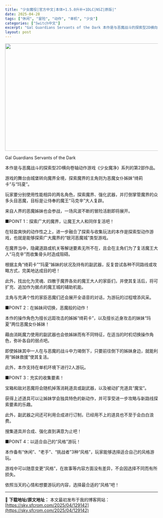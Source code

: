 ```yaml
---
title: "少女魔役|官方中文|本体+1.5.0升补+1DLC|NSZ|原版|"
date: 2025-04-28
tags: ["休闲", "冒险", "动作", "单机", "少女"]
categories: ["Switch中文"]
excerpt: "Gal Guardians Servants of the Dark 本作是与恶魔战斗的探索型2D横向卷轴动作游戏《少女魔净》系列的第2部作品。 游戏的舞台由城堡转向魔界全境，探索魔界的主角则为恶魔女仆姊妹“绮莉卡”与“玛夏”。 玩家要分别使用性能相异的两名角色，探索魔界、强化武器，并打倒掌管魔界的&hellip;"
layout: post
---
```


<img class="aligncenter size-full wp-image-129157" src="https://sky.sfcrom.com/wp-content/uploads/2025/04/2025042806465688.webp" alt="" width="616" height="353" />

Gal Guardians Servants of the Dark

本作是与恶魔战斗的探索型2D横向卷轴动作游戏《少女魔净》系列的第2部作品。

游戏的舞台由城堡转向魔界全境，探索魔界的主角则为恶魔女仆姊妹“绮莉卡”与“玛夏”。

玩家要分别使用性能相异的两名角色，探索魔界、强化武器，并打倒掌管魔界的众多头目恶魔，目标是让侍奉的魔王“马克辛”大人复辟。

来自人界的恶魔姊妹也会参战，一场风波不断的冒险活剧即将展开。

■POINT 1：探索广大的魔界，让魔王大人和同伴复活吧！

在轻盈爽快的动作性之上，进一步融合了探索与收集玩法的本作是探索型动作游戏，也就是能够探索广大魔界的“银河恶魔城”类型游戏。

在魔界当中，隐藏道路或机关等解谜要素无所不在，且会在主角们为了复活魔王大人“马克辛”而收集骨头时造成阻碍。

根据主角“绮莉卡”“玛夏”姊妹的状况及持有的副武器，反复尝试各种不同路线或攻略方式，完美地达成目的吧！

此外，找出化为灵魂、四散于魔界各处的魔王大人的家臣们，并使其复活后，将可扩充、追加作为据点的魔王城的辅助机能。

主角与充满个性的家臣恶魔们还会展开全语音的对话，为游玩的过程增添风采。

■POINT 2：在姊妹间切换，恶魔般的动作！

本作的操作角色为擅长远距攻击的姊姊“绮莉卡”，以及擅长近身攻击的妹妹“玛夏”两位恶魔女仆姊妹！

藉由消耗魔力使用的副武器也会依姊妹而有不同特征，在适当的时机切换操作角色，弥补各自的弱点吧。

即使姊妹其中一人在与恶魔的战斗中力竭倒下，只要前往倒下的姊妹身边，就能利用“姊妹救援”使其复活。

此外，本作支持在单机环境下进行2人游玩。

■POINT 3：充实的收集要素！

宝箱和敌对恶魔将会随机掉落消耗道具或副武器，以及被动扩充道具“魔宝”。

获得上述道具可以让姊妹学会独具特色的新动作，并可享受进一步攻略与新路线探索要素的乐趣。

此外，副武器之间还可利用合成进行订制，已经用不上的道具也不至于会白白浪费。

搜集道具并合成、强化直到满意为止吧！

■POINT 4：以适合自己的“风格”游玩！

本作备有“休闲”、“老手”、“挑战者”3种“风格”，玩家能够选择适合自己的风格游玩。

游戏中可以随意变更“风格”，在故事等内容方面没有差异，不会因选择不同而有所损失。

依照当天的心情和想要游玩的内容，选择最合适的“风格”吧！

---
📖 **下载地址/原文地址：** 本文最初发布于我的博客网站：[https://sky.sfcrom.com/2025/04/129142](https://sky.sfcrom.com/2025/04/129142)
